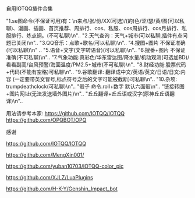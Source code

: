 自用IOTQQ插件合集



"1.se图命令(不保证可用)有：\n来点/张/份/XX(可选)/(的)色/涩/瑟/黄/图(可以私聊)、漫画、插画、首页推荐、周排行、cos、私服、cos周排行、cos月排行、私服排行、炼点铜。(不可私聊)\n"..
"2.天气查询：天气+城市(可以私聊,插件有点问题已关闭)\n"..
"3.QQ音乐：点歌+歌名(可以私聊)\n"..
"4.搜图+图片 不保证准确(可以私聊)\n"	..
"5.语音+文字(文字转语音)(可以私聊)\n"..
"6.搜番+图片 不保证准确(不可私聊)\n"..
"7.气象功能:真彩色/华东雷达图/降水量/机动观测(可选加BD)/看看副高/台风预警/海面温度/PM2.5+城市(不可私聊)\n"..
"8.财经功能:股票代码+代码(不能有空格)可私聊\n"..
"9.谷歌翻译: 翻译成中文/英语/英文/日语/日文:内容 (一定要带英文冒号,标点符号之后的文字可能被截断)可私聊\n"..
"10.杂项: trumpdeathclock(可私聊)\n"..
"骰子 命令.roll+数字 默认六面骰\n"..
"链接转图+图片网址(无法发送墙外图片)\n"..
"丘丘翻译+丘丘语或汉字(原神丘丘语翻译)\n"..

用法请参考本家:
https://github.com/IOTQQ/IOTQQ
https://github.com/OPQBOT/OPQ


感谢

https://github.com/IOTQQ/IOTQQ

https://github.com/MengXin001/

https://github.com/yuban10703/IOTQQ-color_pic

https://github.com/XJLZ/LuaPlugins

https://github.com/H-K-Y/Genshin_Impact_bot